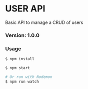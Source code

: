 # USER API

Basic API to manage a CRUD of users

### Version: 1.0.0

### Usage

```sh
$ npm install
```

```sh
$ npm start

# Or run with Nodemon
$ npm run watch
```